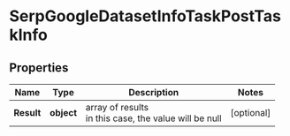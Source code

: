 # SerpGoogleDatasetInfoTaskPostTaskInfo


## Properties

| Name | Type | Description | Notes |
|------------ | ------------- | ------------- | -------------|
**Result** | **object** | array of results<br>in this case, the value will be null |[optional]|